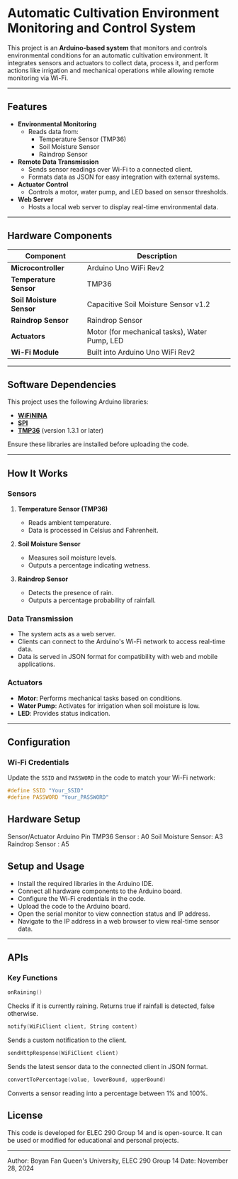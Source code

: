 # Automatic Cultivation Environment Monitoring and Control System

This project is an **Arduino-based system** that monitors and controls environmental conditions for an automatic cultivation environment. It integrates sensors and actuators to collect data, process it, and perform actions like irrigation and mechanical operations while allowing remote monitoring via Wi-Fi.

---

## Features

- **Environmental Monitoring**
  - Reads data from:
    - Temperature Sensor (TMP36)
    - Soil Moisture Sensor
    - Raindrop Sensor
- **Remote Data Transmission**
  - Sends sensor readings over Wi-Fi to a connected client.
  - Formats data as JSON for easy integration with external systems.
- **Actuator Control**
  - Controls a motor, water pump, and LED based on sensor thresholds.
- **Web Server**
  - Hosts a local web server to display real-time environmental data.

---

## Hardware Components

| Component                  | Description                                        |
|----------------------------|----------------------------------------------------|
| **Microcontroller**        | Arduino Uno WiFi Rev2                              |
| **Temperature Sensor**     | TMP36                                              |
| **Soil Moisture Sensor**   | Capacitive Soil Moisture Sensor v1.2               |
| **Raindrop Sensor**        | Raindrop Sensor                                    |
| **Actuators**              | Motor (for mechanical tasks), Water Pump, LED      |
| **Wi-Fi Module**           | Built into Arduino Uno WiFi Rev2                   |

---

## Software Dependencies

This project uses the following Arduino libraries:

- **[WiFiNINA](https://www.arduino.cc/en/Reference/WiFiNINA)**
- **[SPI](https://www.arduino.cc/en/Reference/SPI)**
- **[TMP36](https://github.com/arduino-libraries/TMP36)** (version 1.3.1 or later)

Ensure these libraries are installed before uploading the code.

---

## How It Works

### Sensors

1. **Temperature Sensor (TMP36)**
   - Reads ambient temperature.
   - Data is processed in Celsius and Fahrenheit.

2. **Soil Moisture Sensor**
   - Measures soil moisture levels.
   - Outputs a percentage indicating wetness.

3. **Raindrop Sensor**
   - Detects the presence of rain.
   - Outputs a percentage probability of rainfall.

### Data Transmission

- The system acts as a web server.
- Clients can connect to the Arduino's Wi-Fi network to access real-time data.
- Data is served in JSON format for compatibility with web and mobile applications.

### Actuators

- **Motor**: Performs mechanical tasks based on conditions.
- **Water Pump**: Activates for irrigation when soil moisture is low.
- **LED**: Provides status indication.

---

## Configuration

### Wi-Fi Credentials

Update the `SSID` and `PASSWORD` in the code to match your Wi-Fi network:

```cpp
#define SSID "Your_SSID"
#define PASSWORD "Your_PASSWORD"
```

## Hardware Setup
Sensor/Actuator	Arduino Pin
TMP36 Sensor : A0
Soil Moisture Sensor: A3
Raindrop Sensor :	A5

## Setup and Usage
- Install the required libraries in the Arduino IDE.
- Connect all hardware components to the Arduino board.
- Configure the Wi-Fi credentials in the code.
- Upload the code to the Arduino board.
- Open the serial monitor to view connection status and IP address.
- Navigate to the IP address in a web browser to view real-time sensor data.

---

## APIs
### Key Functions

```cpp
onRaining()
```

Checks if it is currently raining.
Returns true if rainfall is detected, false otherwise.

```cpp
notify(WiFiClient client, String content)
```

Sends a custom notification to the client.

```cpp
sendHttpResponse(WiFiClient client)
```

Sends the latest sensor data to the connected client in JSON format.

```cpp
convertToPercentage(value, lowerBound, upperBound)
```

Converts a sensor reading into a percentage between 1% and 100%.

## License
This code is developed for ELEC 290 Group 14 and is open-source. It can be used or modified for educational and personal projects.

---

Author: Boyan Fan
Queen's University, ELEC 290 Group 14
Date: November 28, 2024
